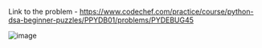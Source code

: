Link to the problem - https://www.codechef.com/practice/course/python-dsa-beginner-puzzles/PPYDB01/problems/PYDEBUG45


![image](https://github.com/Haleshot/Competitive-Programming/assets/57552973/0d43e37a-c1b8-403d-a5dc-7951600d5c93)
